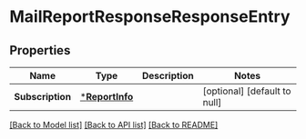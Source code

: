 # MailReportResponseResponseEntry

## Properties
| Name             | Type                             | Description | Notes                        |
| ---------------- | -------------------------------- | ----------- | ---------------------------- |
| **Subscription** | [***ReportInfo**](ReportInfo.md) |             | [optional] [default to null] |

[[Back to Model list]](../README.md#documentation-for-models) [[Back to API list]](../README.md#documentation-for-api-endpoints) [[Back to README]](../README.md)
